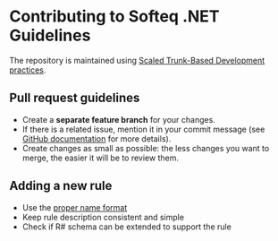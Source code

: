 # Contributing to Softeq .NET Guidelines
The repository is maintained using [Scaled Trunk-Based Development practices](https://trunkbaseddevelopment.com/).

## Pull request guidelines
- Create a **separate feature branch** for your changes.
- If there is a related issue, mention it in your commit message (see [GitHub documentation](https://help.github.com/en/github/managing-your-work-on-github/linking-a-pull-request-to-an-issue) for more details).
- Create changes as small as possible: the less changes you want to merge, the easier it will be to review them.

## Adding a new rule
- Use the [proper name format](https://github.com/Softeq/dotnet-guidelines#guidelines-rules-naming-convention)
- Keep rule description consistent and simple
- Check if R# schema can be extended to support the rule
